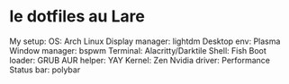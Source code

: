 # le dotfiles au Lare
My setup:
    OS: Arch Linux
    Display manager: lightdm
    Desktop env: Plasma
    Window manager: bspwm
    Terminal: Alacritty/Darktile
    Shell: Fish
    Boot loader: GRUB
    AUR helper: YAY
    Kernel: Zen
    Nvidia driver: Performance
    Status bar: polybar
    
